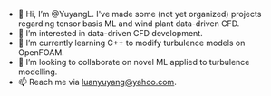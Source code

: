 - 👋 Hi, I’m @YuyangL. I've made some (not yet organized) projects regarding tensor basis ML and wind plant data-driven CFD.
- 👀 I’m interested in data-driven CFD development.
- 🌱 I’m currently learning C++ to modify turbulence models on OpenFOAM.
- 💞️ I’m looking to collaborate on novel ML applied to turbulence modelling.
- 📫 Reach me via luanyuyang@yahoo.com.

<!---
YuyangL/YuyangL is a ✨ special ✨ repository because its `README.md` (this file) appears on your GitHub profile.
You can click the Preview link to take a look at your changes.
--->
